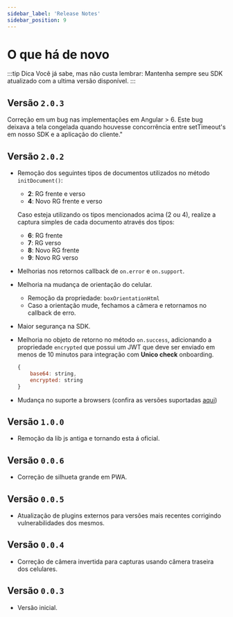 ```yaml
---
sidebar_label: 'Release Notes'
sidebar_position: 9
---
```


# O que há de novo

:::tip Dica
Você já sabe, mas não custa lembrar: Mantenha sempre seu SDK atualizado com a ultima versão disponível.
:::

## Versão `2.0.3`
Correção em um bug nas implementações em Angular > 6. Este bug deixava a tela congelada quando houvesse concorrência entre setTimeout's em nosso SDK e a aplicação do cliente."

## Versão `2.0.2`

- Remoção dos seguintes tipos de documentos utilizados no método `initDocument()`: 
    - **2**: RG frente e verso
    - **4**: Novo RG frente e verso

  Caso esteja utilizando os tipos mencionados acima (2 ou 4), realize a captura simples de cada documento através dos tipos:

    - **6**: RG frente
    - **7**: RG verso
    - **8**: Novo RG frente
    - **9**: Novo RG verso

- Melhorias nos retornos callback de `on.error` e `on.support`.  

- Melhoria na mudança de orientação do celular.
    - Remoção da propriedade: `boxOrientationHtml`
    - Caso a orientação mude, fechamos a câmera e retornamos no callback de erro.

- Maior segurança na SDK.

- Melhoria no objeto de retorno no método `on.success`, adicionando a propriedade `encrypted` que possui um JWT que deve ser enviado em menos de 10 minutos para integração com **Unico check** onboarding.

    ```javascript
    {
        base64: string,
        encrypted: string
    }
    ```

- Mudança no suporte a browsers (confira as versões suportadas [aqui](overview#browsers))


## Versão `1.0.0`
- Remoção da lib js antiga e tornando esta á oficial.

## Versão `0.0.6`
- Correção de silhueta grande em PWA.

## Versão `0.0.5`
- Atualização de plugins externos para versões mais recentes corrigindo vulnerabilidades dos mesmos.

## Versão `0.0.4`
- Correção de câmera invertida para capturas usando câmera traseira dos celulares.

## Versão `0.0.3`
- Versão inicial.